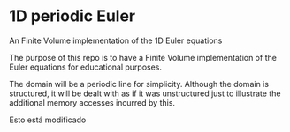 # 1D periodic Euler
An Finite Volume implementation of the 1D Euler equations

The purpose of this repo is to have a Finite Volume implementation of the Euler equations for educational purposes. 

The domain will be a periodic line for simplicity. Although the domain is structured, it will be dealt with as if it was unstructured just to illustrate the additional memory accesses incurred by this. 

Esto está modificado
